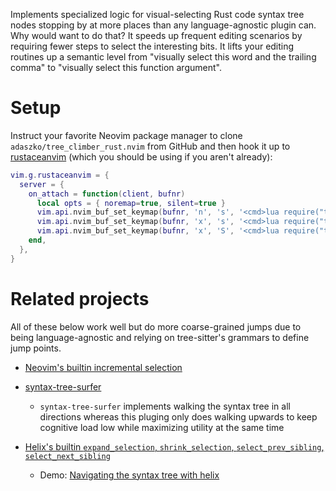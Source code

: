 Implements specialized logic for visual-selecting Rust code syntax tree nodes stopping by at more places than
any language-agnostic plugin can.  Why would want to do that?  It speeds up frequent editing scenarios by
requiring fewer steps to select the interesting bits. It lifts your editing routines up a semantic level from
"visually select this word and the trailing comma" to "visually select this function argument".

# Setup

Instruct your favorite Neovim package manager to clone `adaszko/tree_climber_rust.nvim` from GitHub and then
hook it up to [rustaceanvim](https://github.com/mrcjkb/rustaceanvim) (which you should be using if you aren't
already):

```lua
vim.g.rustaceanvim = {
  server = {
    on_attach = function(client, bufnr)
      local opts = { noremap=true, silent=true }
      vim.api.nvim_buf_set_keymap(bufnr, 'n', 's', '<cmd>lua require("tree_climber_rust").init_selection()<CR>', opts)
      vim.api.nvim_buf_set_keymap(bufnr, 'x', 's', '<cmd>lua require("tree_climber_rust").select_incremental()<CR>', opts)
      vim.api.nvim_buf_set_keymap(bufnr, 'x', 'S', '<cmd>lua require("tree_climber_rust").select_previous()<CR>', opts)
    end,
  },
}
```

# Related projects

All of these below work well but do more coarse-grained jumps due to being language-agnostic and relying on
tree-sitter's grammars to define jump points.

 * [Neovim's builtin incremental selection](https://github.com/nvim-treesitter/nvim-treesitter#incremental-selection)

 * [syntax-tree-surfer](https://github.com/ziontee113/syntax-tree-surfer)
    * `syntax-tree-surfer` implements walking the syntax tree in all directions whereas this pluging only does
      walking upwards to keep cognitive load low while maximizing utility at the same time

 * [Helix's builtin `expand_selection`, `shrink_selection`, `select_prev_sibling`, `select_next_sibling`](https://docs.helix-editor.com/keymap.html)
    * Demo: [Navigating the syntax tree with helix](https://www.youtube.com/watch?v=8BikrCguI6M)
